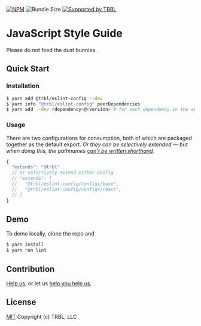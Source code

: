[![NPM](https://img.shields.io/npm/v/@trbl/eslint-config)](https://www.npmjs.com/@trbl/eslint-config)
![Bundle Size](https://img.shields.io/bundlephobia/minzip/@trbl/eslint-config?label=zipped)
[![Supported by TRBL](https://img.shields.io/badge/supported_by-TRBL-black)](https://github.com/trouble)

# JavaScript Style Guide

Please do not feed the dust bunnies.

## Quick Start

### Installation

```bash
$ yarn add @trbl/eslint-config --dev
$ yarn info "@trbl/eslint-config" peerDependencies
$ yarn add --dev <dependency>@<version> # for each dependency in the above output
```

### Usage

There are two configurations for consumption, both of which are packaged together as the default export. *Or they can be selectively extended &mdash; but when doing this, the pathnames [can't be written shorthand](https://eslint.org/docs/developer-guide/shareable-configs#sharing-multiple-configs).*

```javascript
{
  "extends": "@trbl"
  // or selectively extend either config
  // "extends": [
  //   "@trbl/eslint-config/configs/base",
  //   "@trbl/eslint-config/configs/react",
  // ]
}
```

## Demo

To demo locally, clone the repo and

```bash
$ yarn install
$ yarn run lint
```

## Contribution

[Help us,](https://github.com/trouble/.github/blob/master/CONTRIBUTING.md) or let us [help you help us](https://github.com/trouble/.github/blob/master/SUPPORT.md).

## License

[MIT](https://github.com/trouble/eslint-config/blob/master/LICENSE) Copyright (c) TRBL, LLC
